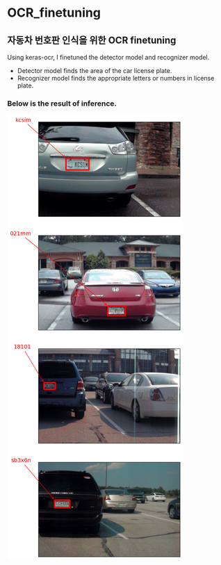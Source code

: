 # OCR_finetuning
## 자동차 번호판 인식을 위한 OCR finetuning

Using keras-ocr,
I finetuned the detector model and recognizer model.

- Detector model finds the area of the car license plate.
- Recognizer model finds the appropriate letters or numbers in license plate.

### Below is the result of inference.
![inference result](./image.png)
